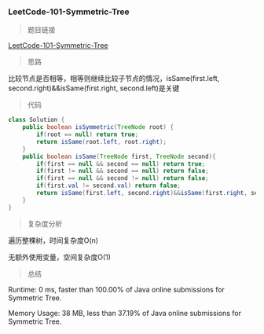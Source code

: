 ### LeetCode-101-Symmetric-Tree

> 题目链接

[LeetCode-101-Symmetric-Tree](https://leetcode.com/problems/symmetric-tree/)

> 思路

比较节点是否相等，相等则继续比较子节点的情况，isSame(first.left, second.right)&&isSame(first.right, second.left)是关键

> 代码

```java
class Solution {
    public boolean isSymmetric(TreeNode root) {
        if(root == null) return true;
        return isSame(root.left, root.right);
    }
    public boolean isSame(TreeNode first, TreeNode second){
        if(first == null && second == null) return true;
        if(first != null && second == null) return false;
        if(first == null && second != null) return false;
        if(first.val != second.val) return false;
        return isSame(first.left, second.right)&&isSame(first.right, second.left);
    }
}
```

> 复杂度分析

遍历整棵树，时间复杂度O(n)

无额外使用变量，空间复杂度O(1)

> 总结

Runtime: 0 ms, faster than 100.00% of Java online submissions for Symmetric Tree.

Memory Usage: 38 MB, less than 37.19% of Java online submissions for Symmetric Tree.
